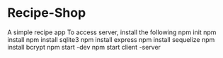 # Recipe-Shop
A simple recipe app
To access server, install the following
npm init 
npm install 
npm install sqlite3
npm install express
npm install sequelize
npm install bcrypt
npm start -dev
npm start client -server